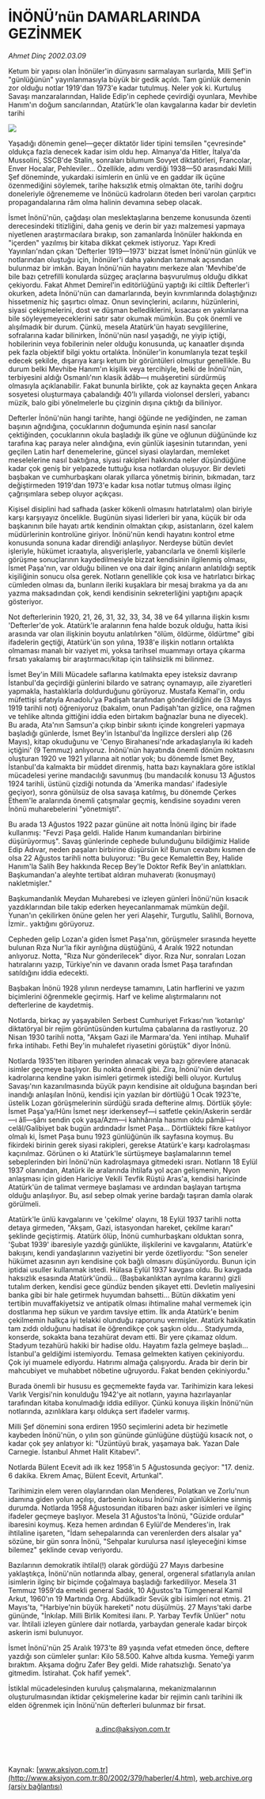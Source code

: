 # İNÖNÜ’nün DAMARLARINDA GEZİNMEK

*Ahmet Dinç 2002.03.09*

<div>
 <p class="spot">
  Ketum bir yapısı olan İnönüler'in dünyasını sarmalayan surlarda, Milli Şef'in "günlüğünün" yayınlanmasıyla büyük bir gedik açıldı. Tam günlük demenin zor olduğu notlar 1919'dan 1973'e kadar tutulmuş. Neler yok ki. Kurtuluş Savaşı manzaralarından, Halide Edip'in cephede çevirdiği oyunlara, Mevhibe Hanım'ın doğum sancılarından, Atatürk'le olan kavgalarına kadar bir devletin tarihi
 </p>
 <p class="metin">
 </p>
 <img border="0" src="/web/20020329160712im_/http://www.aksiyon.com.tr/2002/379/resimler/inonu.jpg"/>
 <p class="metin">
  Yaşadığı dönemin genel—geçer diktatör lider tipini temsilen "çevresinde" oldukça fazla denecek kadar isim oldu hep. Almanya'da Hitler, İtalya'da Mussolini, SSCB'de Stalin, sonraları bilumum Sovyet diktatörleri, Francolar, Enver Hocalar, Pehleviler... Özellikle, adını verdiği 1938—50 arasındaki Milli Şef döneminde, yukardaki isimlerin en ünlü ve en gaddar ilk üçüne özenmediğini söylemek, tarihe haksızlık etmiş olmaktan öte, tarihi doğru doneleriyle öğrenememe ve İnönücü kadroların öteden beri varolan çarpıtıcı propagandalarına râm olma halinin devamına sebep olacak.
 </p>
 <p class="metin">
  İsmet İnönü'nün, çağdaşı olan meslektaşlarına benzeme konusunda özenti derecesindeki titizliğini, daha geniş ve derin bir yazı malzemesi yapmaya niyetlenen araştırmacılara bırakıp, son zamanlarda İnönüler hakkında en "içerden" yazılmış bir kitaba dikkat çekmek istiyoruz. Yapı Kredi Yayınları'ndan çıkan 'Defterler 1919—1973' bizzat İsmet İnönü'nün günlük ve notlarından oluştuğu için, İnönüler'i daha yakından tanımak açısından bulunmaz bir imkân. Bayan İnönü'nün hayatını merkeze alan 'Mevhibe'de bile bazı çetrefilli konularda süzgeç araçlarına başvurulmuş olduğu dikkat çekiyordu. Fakat Ahmet Demirel'in editörlüğünü yaptığı iki ciltlik Defterler'i okurken, adeta İnönü'nün can damarlarında, beyin kıvrımlarında dolaştığınızı hissetmeniz hiç şaşırtıcı olmaz. Onun sevinçlerini, acılarını, hüzünlerini, siyasi çekişmelerini, dost ve düşman bellediklerini, kısacası en yakınlarına bile söyleyemeyeceklerini satır satır okumak mümkün. Bu çok önemli ve alışılmadık bir durum. Çünkü, mesela Atatürk'ün hayatı sevgililerine, sofralarına kadar bilinirken, İnönü'nün nasıl yaşadığı, ne yiyip içtiği, hobilerinin veya fobilerinin neler olduğu konusunda, uç kanaatler dışında pek fazla objektif bilgi yoktu ortalıkta. İnönüler'in konumlarıyla tezat teşkil edecek  şekilde, dışarıya karşı ketum bir görüntüleri olmuştur genellikle. Bu durum belki Mevhibe Hanım'ın kişilik veya tercihiyle, belki de İnönü'nün, terbiyesini aldığı Osmanlı'nın klasik âdâb—ı muâşeretini sürdürmüş olmasıyla açıklanabilir. Fakat bununla birlikte, çok az kaynakta geçen Ankara sosyetesi oluşturmaya çabalandığı 40'lı yıllarda violonsel dersleri, yabancı müzik, balo gibi yönelmelerle bu çizginin dışına çıktığı da biliniyor.
 </p>
 <p class="metin">
  Defterler İnönü'nün hangi tarihte, hangi öğünde ne yediğinden, ne zaman başının ağrıdığına, çocuklarının doğumunda eşinin nasıl sancılar çektiğinden, çocuklarının okula başladığı ilk güne ve oğlunun düğününde kız tarafına kaç paraya neler alındığına, evin günlük iaşesinin tutarından, yeni geçilen Latin harf denemelerine, güncel siyasi olaylardan, memleket meselelerine nasıl baktığına, siyasi rakipleri hakkında neler düşündüğüne kadar çok geniş bir yelpazede tuttuğu kısa notlardan oluşuyor. Bir devleti başbakan ve  cumhurbaşkanı olarak yıllarca yönetmiş birinin, bıkmadan, tarz değiştirmeden 1919'dan 1973'e kadar kısa notlar tutmuş olması ilginç çağrışımlara sebep oluyor açıkçası.
 </p>
 <p class="metin">
  Kişisel disiplini had safhada (asker kökenli olmasını hatırlatalım) olan biriyle karşı karşıyayız öncelikle. Bugünün siyasi liderleri bir yana, küçük bir oda başkanının bile hayatı artık kendinin olmaktan çıkıp, asistanların, özel kalem müdürlerinin kontrolüne giriyor. İnönü'nün kendi hayatını kontrol etme konusunda sonuna kadar direndiği anlaşılıyor. Nerdeyse bütün devlet işleriyle, hükümet icraatıyla, alışverişlerle,  yabancılarla ve önemli kişilerle görüşme sonuçlarının kaydedilmesiyle bizzat kendisinin ilgilenmiş olması, İsmet Paşa'nın,  var olduğu bilinen ve ona dair ilginç anıların anlatıldığı septik kişiliğinin sonucu olsa gerek. Notların genellikle çok kısa ve hatırlatıcı birkaç cümleden olması da, bunların ileriki kuşaklara bir mesaj bırakma ya da anı yazma maksadından çok, kendi kendisinin sekreterliğini yaptığını apaçık gösteriyor.
 </p>
 <p class="metin">
  Not defterlerinin 1920, 21, 26, 31, 32, 33, 34, 38 ve 64 yıllarına ilişkin kısmı 'Defterler'de yok. Atatürk'le aralarının fena halde bozuk olduğu, hatta ikisi arasında var olan ilişkinin boyutu anlatılırken "ölüm, öldürme, öldürtme" gibi ifadelerin geçtiği, Atatürk'ün son yılına, 1938'e ilişkin notların ortalıkta olmaması manalı bir vaziyet mi, yoksa tarihsel muammayı ortaya çıkarma fırsatı yakalamış bir araştırmacı/kitap için talihsizlik mi bilinmez.
 </p>
 <p class="metin">
  İsmet Bey'in Milli Mücadele saflarına katılmakta epey isteksiz davranıp İstanbul'da geçirdiği günlerini bilardo ve satranç oynamayıp, aile ziyaretleri yapmakla, hastalıklarla doldurduğunu görüyoruz. Mustafa Kemal'in, ordu müfettişi sıfatıyla Anadolu'ya Padişah tarafından gönderildiğini de (3 Mayıs 1919 tarihli not) öğreniyoruz (bakalım, onun Padişah'tan gizlice, ona rağmen ve tehlike altında gittiğini iddia eden birtakım bağnazlar buna ne diyecek). Bu arada, Ata'nın Samsun'a çıkıp binbir sıkıntı içinde kongreleri yapmaya başladığı günlerde, İsmet Bey'in İstanbul'da İngilizce dersleri alıp (26 Mayıs), kitap okuduğunu ve 'Cenyo Birahanesi'nde arkadaşlarıyla iki kadeh içtiğini' (9 Temmuz) anlıyoruz. İnönü'nün hayatında önemli dönüm noktasını oluşturan 1920 ve 1921 yıllarına ait notlar yok; bu dönemde İsmet Bey, İstanbul'da kalmakta bir müddet direnmiş, hatta bazı kaynaklara göre istiklal mücadelesi yerine mandacılığı savunmuş (bu mandacılık konusu 13 Ağustos 1924 tarihli, üstünü çizdiği notunda da 'Amerika mandası' ifadesiyle geçiyor), sonra gönülsüz de olsa savaşa katılmış, bu dönemde Çerkes Ethem'le aralarında önemli  çatışmalar geçmiş, kendisine soyadını veren İnönü muharebelerini "yönetmişti".
 </p>
 <p class="metin">
  Bu arada 13 Ağustos 1922 pazar gününe ait notta İnönü ilginç bir ifade kullanmış: "Fevzi Paşa geldi. Halide Hanım kumandanları birbirine düşürüyormuş". Savaş günlerinde cephede bulunduğunu bildiğimiz Halide Edip Adıvar, neden paşaları birbirine düşürsün ki! Bunun cevabını kısmen de olsa 22 Ağustos tarihli notta buluyoruz: "Bu gece Kemalettin Bey, Halide Hanım'la Salih Bey hakkında Recep Bey'le Doktor Refik Bey'in anlattıkları. Başkumandan'a aleyhte tertibat aldıran muhaveratı (konuşmayı) nakletmişler."
 </p>
 <p class="metin">
  Başkumandanlık Meydan Muharebesi ve izleyen günleri İnönü'nün kısacık yazdıklarından bile takip ederken heyecanlanmamak mümkün değil. Yunan'ın çekilirken önüne gelen her yeri Alaşehir, Turgutlu, Salihli, Bornova, İzmir.. yaktığını görüyoruz.
 </p>
 <p class="metin">
  Cepheden gelip Lozan'a giden İsmet Paşa'nın, görüşmeler sırasında heyette bulunan Rıza Nur'la fikir ayrılığına düştüğünü, 4 Aralık 1922 notundan anlıyoruz. Notta, "Rıza Nur gönderilecek" diyor. Rıza Nur, sonraları Lozan hatıralarını yazıp, Türkiye'nin ve davanın orada İsmet Paşa tarafından satıldığını iddia edecekti.
 </p>
 <p class="metin">
  Başbakan İnönü 1928 yılının nerdeyse tamamını, Latin harflerini ve yazım biçimlerini öğrenmekle geçirmiş. Harf ve kelime alıştırmalarını not defterlerine de kaydetmiş.
 </p>
 <p class="metin">
  Notlarda, birkaç ay yaşayabilen Serbest Cumhuriyet Fırkası'nın 'kotarılıp' diktatöryal bir rejim görüntüsünden kurtulma çabalarına da rastlıyoruz. 20 Nisan 1930 tarihli notta, "Akşam Gazi ile Marmara'da. Yeni intihap. Muhalif fırka intihabı. Fethi Bey'in muhalefet riyasetini görüştük" diyor İnönü.
 </p>
 <p class="metin">
  Notlarda 1935'ten itibaren yerinden alınacak veya bazı görevlere atanacak isimler geçmeye başlıyor. Bu nokta önemli gibi. Zira, İnönü'nün devlet kadrolarına kendine yakın isimleri getirmek istediği belli oluyor. Kurtuluş Savaşı'nın kazanılmasında büyük payın kendisine ait olduğuna başından beri inandığı anlaşılan İnönü, kendisi için yazılan bir dörtlüğü 1 Ocak 1923'te, üstelik Lozan görüşmelerinin sürdüğü sırada defterine almış. Dörtlük şöyle: İsmet Paşa'ya/Hûnı İsmet neşr iderkenseyf—i satfetle çekin/Askerin serdâr—ı âlî—şânı sendin çok yaşa/Azm—i kahhârınla hasmın oldu pâmâl—i celâl/Galibiyet bak bugün ardındadır İsmet Paşa... Dörtlükteki fikre katılıyor olmalı ki, İsmet Paşa bunu 1923 günlüğünün ilk sayfasına koymuş. Bu fikirdeki birinin gerek siyasi rakipleri, gerekse Atatürk'e karşı kadrolaşması kaçınılmaz. Görünen o ki Atatürk'le sürtüşmeye başlamalarının temel sebeplerinden biri İnönü'nün kadrolaşmaya gitmedeki ısrarı. Notların 18 Eylül 1937 olanından, Atatürk ile aralarında ihtilafa yol açan gelişmenin, Nyon anlaşması için giden Hariciye Vekili Tevfik Rüştü Aras'a, kendisi haricinde Atatürk'ün de talimat vermeye başlaması ve ardından başlayan tartışma olduğu anlaşılıyor. Bu, asıl sebep olmak yerine bardağı taşıran damla olarak görülmeli.
 </p>
 <p class="metin">
  Atatürk'le ünlü kavgalarını ve 'çekilme' olayını, 18 Eylül 1937 tarihli notta detaya girmeden, "Akşam, Gazi, istasyondan hareket, çekilme kararı" şeklinde geçiştirmiş. Atatürk ölüp, İnönü cumhurbaşkanı olduktan sonra, 'Şubat 1939' ibaresiyle yazdığı günlükte, ilişkilerini ve kavgalarını, Atatürk'e bakışını, kendi yandaşlarının vaziyetini bir yerde özetliyordu: "Son seneler hükümet azasının ayrı kendisine çok bağlı olmasını düşünüyordu. Bunun için iptidai usuller kullanmak istedi. Hülasa Eylül 1937 kavgası oldu. Bu kavgada haksızlık esasında Atatürk'ündü... (Başbakanlıktan ayrılma kararını) gizli tutalım derken, kendisi gece gündüz benden şikayet etti. Devletin maliyesini banka gibi bir hale getirmek huyumdan bahsetti... Bütün dikkatim yeni tertibin muvaffakiyetsiz ve antipatik olması ihtimaline mahal vermemek için dostlarıma hep sükun ve yardım tavsiye ettim. İlk anda Atatürk'e benim çekilmemin halkça iyi telakki olunduğu raporunu vermişler. Atatürk hakikatin tam zıddı olduğunu hadisat ile öğrendikçe çok şaşkın oldu... Stadyumda, konserde, sokakta bana tezahürat devam etti. Bir yere çıkamaz oldum. Stadyum tezahürü hakiki bir hadise oldu. Hayatım fazla gelmeye başladı... İstanbul'a geldiğimi istemiyordu. Temasa gelmekten katiyen çekiniyordu. Çok iyi muamele ediyordu. Hatırımı almağa çalışıyordu. Arada bir derin bir mahcubiyet ve muhabbet nöbetine uğruyordu. Fakat benden çekiniyordu."
 </p>
 <p class="metin">
  Burada önemli bir hususu es geçmemekte fayda var. Tarihimizin kara lekesi Varlık Vergisi'nin konulduğu 1942'ye ait notların,  yayına hazırlayanlar tarafından kitaba konulmadığı iddia ediliyor. Çünkü konuya ilişkin İnönü'nün notlarında, azınlıklara karşı oldukça sert ifadeler varmış.
 </p>
 <p class="metin">
  Milli Şef dönemini sona erdiren 1950 seçimlerini adeta bir hezimetle kaybeden İnönü'nün, o yılın son gününde günlüğüne düştüğü kısacık not, o kadar çok şey anlatıyor ki: "Üzüntüyü bırak, yaşamaya bak. Yazan Dale Carnegie. İstanbul Ahmet Halit Kitabevi".
 </p>
 <p class="metin">
  Notlarda Bülent Ecevit adı ilk kez 1958'in 5 Ağustosunda geçiyor: "17. deniz. 6 dakika. Ekrem Amaç, Bülent Ecevit, Artunkal".
 </p>
 <p class="metin">
  Tarihimizin elem veren olaylarından olan Menderes, Polatkan ve Zorlu'nun idamına giden yolun açılışı, darbenin kokusu İnönü'nün günlüklerine sinmiş durumda. Notlarda 1958 Ağustosundan itibaren bazı asker isimleri ve ilginç ifadeler geçmeye başlıyor. Mesela 31 Ağustos'ta İnönü, "Güzide ordular" ibaresini koymuş. Keza hemen ardından 6 Eylül'de Menderes'in, Irak ihtilaline işareten, "İdam sehepalarında can verenlerden ders alsalar ya" sözüne, bir gün sonra İnönü, "Sehpalar kurulursa nasıl işleyeceğini kimse bilemez" şeklinde cevap veriyordu.
 </p>
 <p class="metin">
  Bazılarının demokratik ihtilal(!) olarak gördüğü 27 Mayıs darbesine yaklaştıkça, İnönü'nün notlarında albay, general, orgeneral sıfatlarıyla anılan isimlerin ilginç bir biçimde çoğalmaya başladığı farkediliyor. Mesela 31 Temmuz 1959'da emekli general Sadık, 10 Ağustos'ta Tümgeneral Kamil Arkut,  1960'ın 19 Martında Org. Abdülkadir Sevük gibi isimleri not etmiş. 21 Mayıs'ta, "Harbiye'nin büyük hareketi" notu düşülmüş. 27 Mayıs'taki darbe gününde, "İnkılap. Milli Birlik Komitesi ilanı. P. Yarbay Tevfik Ünlüer" notu var. İhtilali izleyen günlere dair notlarda, yarbaydan generale kadar birçok askerin ismi bulunuyor.
 </p>
 <p class="metin">
  İsmet İnönü'nün 25 Aralık 1973'te 89 yaşında vefat etmeden önce, deftere yazdığı son cümleler şunlar: Kilo 58.500. Kahve altıda kusma. Yemeği yarım bıraktım. Akşama doğru Zafer Bey geldi. Mide rahatsızlığı. Senato'ya gitmedim. İstirahat. Çok hafif yemek".
 </p>
 <p class="metin">
  İstiklal mücadelesinden kuruluş çalışmalarına, mekanizmalarının oluşturulmasından iktidar çekişmelerine kadar bir rejimin canlı tarihini ilk elden öğrenmek için İnönü'nün defterleri bulunmaz bir fırsat.
 </p>
 <br/>
 <center>
  <a class="anaorta" href="http://web.archive.org/web/20020329160712/mailto:a.dinc@aksiyon.com.tr">
   a.dinc@aksiyon.com.tr
  </a>
 </center>
 <br/>
 <br/>
 <br/>
</div>

Kaynak: [www.aksiyon.com.tr](http://www.aksiyon.com.tr:80/2002/379/haberler/4.htm), [web.archive.org (arşiv bağlantısı)](http://web.archive.org/web/20020329160712/http://www.aksiyon.com.tr:80/2002/379/haberler/4.htm)
